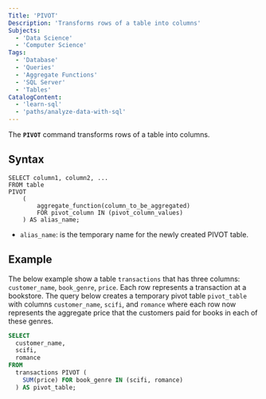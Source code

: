 ```yaml
---
Title: 'PIVOT'
Description: 'Transforms rows of a table into columns'
Subjects:
  - 'Data Science'
  - 'Computer Science'
Tags:
  - 'Database'
  - 'Queries'
  - 'Aggregate Functions'
  - 'SQL Server'
  - 'Tables'
CatalogContent:
  - 'learn-sql'
  - 'paths/analyze-data-with-sql'
---
```


The **`PIVOT`** command transforms rows of a table into columns.

## Syntax

```pseudo
SELECT column1, column2, ...
FROM table
PIVOT
    (
        aggregate_function(column_to_be_aggregated)
        FOR pivot_column IN (pivot_column_values)
    ) AS alias_name;
```

- `alias_name`: is the temporary name for the newly created PIVOT table.

## Example

The below example show a table `transactions` that has three columns: `customer_name`, `book_genre`, `price`. Each row represents a transaction at a bookstore. The query below creates a temporary pivot table `pivot_table` with columns `customer_name`, `scifi`, and `romance` where each row now represents the aggregate price that the customers paid for books in each of these genres.

```sql
SELECT
  customer_name,
  scifi,
  romance
FROM
  transactions PIVOT (
    SUM(price) FOR book_genre IN (scifi, romance)
  ) AS pivot_table;
```
